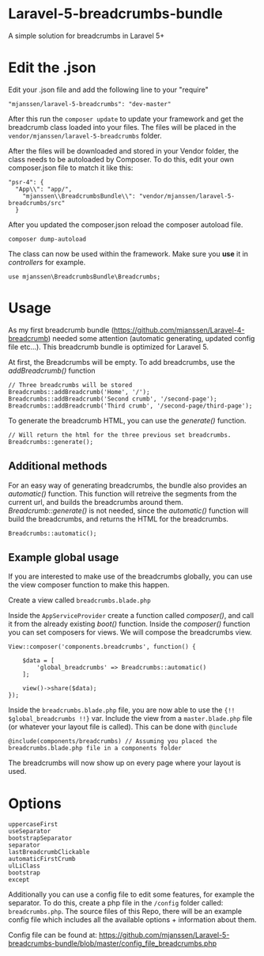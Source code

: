 # Laravel-5-breadcrumbs-bundle
A simple solution for breadcrumbs in Laravel 5+

Edit the .json
============

Edit your .json file and add the following line to your "require"

``"mjanssen/laravel-5-breadcrumbs": "dev-master"``

After this run the `composer update` to update your framework and get the breadcrumb class loaded into your files.
The files will be placed in the `vendor/mjanssen/laravel-5-breadcrumbs` folder.

After the files will be downloaded and stored in your Vendor folder, the class needs to be autoloaded by Composer.
To do this, edit your own composer.json file to match it like this:

```
"psr-4": {
  "App\\": "app/",
    "mjanssen\\BreadcrumbsBundle\\": "vendor/mjanssen/laravel-5-breadcrumbs/src"
  }
```

After you updated the composer.json reload the composer autoload file.

``composer dump-autoload``

The class can now be used within the framework. Make sure you **use** it in *controllers* for example.

``use mjanssen\BreadcrumbsBundle\Breadcrumbs;``

Usage
======

As my first breadcrumb bundle (https://github.com/mjanssen/Laravel-4-breadcrumb) needed some attention (automatic generating, updated config file etc...).
This breadcrumb bundle is optimized for Laravel 5.

At first, the Breadcrumbs will be empty. To add breadcrumbs, use the *addBreadcrumb()* function

```
// Three breadcrumbs will be stored
Breadcrumbs::addBreadcrumb('Home', '/');
Breadcrumbs::addBreadcrumb('Second crumb', '/second-page');
Breadcrumbs::addBreadcrumb('Third crumb', '/second-page/third-page');
```

To generate the breadcrumb HTML, you can use the *generate()* function.
```
// Will return the html for the three previous set breadcrumbs.
Breadcrumbs::generate();
```

Additional methods
--------------

For an easy way of generating breadcrumbs, the bundle also provides an *automatic()* function. This function will retreive the
segments from the current url, and builds the breadcrumbs around them. *Breadcrumb::generate()* is not needed, since the
*automatic()* function will build the breadcrumbs, and returns the HTML for the breadcrumbs.

``Breadcrumbs::automatic();``

Example global usage
--------------

If you are interested to make use of the breadcrumbs globally, you can use the view composer function to make this happen.

Create a view called ``breadcrumbs.blade.php``

Inside the ``AppServiceProvider`` create a function called *composer()*, and call it from the already existing *boot()* function.
Inside the *composer()* function you can set composers for views. We will compose the breadcrumbs view.

```
View::composer('components.breadcrumbs', function() {

	$data = [
		'global_breadcrumbs' => Breadcrumbs::automatic()
	];

	view()->share($data);
});
```

Inside the ``breadcrumbs.blade.php`` file, you are now able to use the ``{!! $global_breadcrumbs !!}`` var.
Include the view from a ``master.blade.php`` file (or whatever your layout file is called). This can be done with ``@include``

``@include(components/breadcrumbs) // Assuming you placed the breadcrumbs.blade.php file in a components folder``

The breadcrumbs will now show up on every page where your layout is used.

Options
======

```
uppercaseFirst
useSeparator
bootstrapSeparator
separator
lastBreadcrumbClickable
automaticFirstCrumb
ulLiClass
bootstrap
except
```

Additionally you can use a config file to edit some features, for example the separator. To do this, create a php file in the
``/config`` folder called: ``breadcrumbs.php``. The source files of this Repo, there will be an example config file which
includes all the available options + information about them.

Config file can be found at: https://github.com/mjanssen/Laravel-5-breadcrumbs-bundle/blob/master/config_file_breadcrumbs.php
